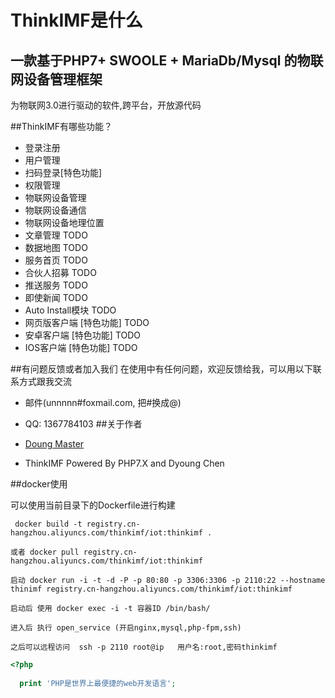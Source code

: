 # ThinkIMF是什么
## 一款基于PHP7+ SWOOLE + MariaDb/Mysql 的物联网设备管理框架
为物联网3.0进行驱动的软件,跨平台，开放源代码

##ThinkIMF有哪些功能？
* 登录注册
* 用户管理
* 扫码登录[特色功能]
* 权限管理
* 物联网设备管理 
* 物联网设备通信 
* 物联网设备地理位置 
* 文章管理 TODO
* 数据地图 TODO
* 服务首页 TODO
* 合伙人招募 TODO
* 推送服务 TODO
* 即使新闻 TODO
* Auto Install模块 TODO
* 网页版客户端 [特色功能] TODO
* 安卓客户端   [特色功能] TODO
* IOS客户端    [特色功能] TODO 


##有问题反馈或者加入我们
在使用中有任何问题，欢迎反馈给我，可以用以下联系方式跟我交流

* 邮件(unnnnn#foxmail.com, 把#换成@)
* QQ: 1367784103
##关于作者
* [Doung Master](https://dyoung.unnnnn.com)

* ThinkIMF Powered By PHP7.X  and Dyoung Chen


##docker使用

可以使用当前目录下的Dockerfile进行构建
```
 docker build -t registry.cn-hangzhou.aliyuncs.com/thinkimf/iot:thinkimf .
```

```
或者 docker pull registry.cn-hangzhou.aliyuncs.com/thinkimf/iot:thinkimf
```

```
启动 docker run -i -t -d -P -p 80:80 -p 3306:3306 -p 2110:22 --hostname thinimf registry.cn-hangzhou.aliyuncs.com/thinkimf/iot:thinkimf
```

```
启动后 使用 docker exec -i -t 容器ID /bin/bash/
```

```
进入后 执行 open_service (开启nginx,mysql,php-fpm,ssh)
```

```
之后可以远程访问  ssh -p 2110 root@ip   用户名:root,密码thinkimf
```

```php
<?php
    
  print 'PHP是世界上最便捷的web开发语言';
  
```
